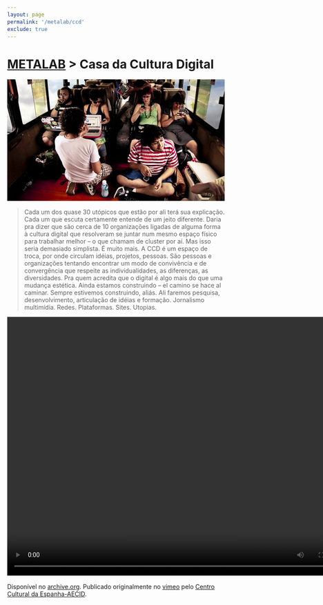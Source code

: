 ```yaml
---
layout: page
permalink: '/metalab/ccd'
exclude: true
---
```


# [METALAB](/projetos/metalab) > Casa da Cultura Digital

![](/assets/images/ccd.jpg)

> Cada um dos quase 30 utópicos que estão por ali terá sua explicação. Cada um que escuta certamente entende de um jeito diferente. Daria pra dizer que são cerca de 10 organizações ligadas de alguma forma à cultura digital que resolveram se juntar num mesmo espaço físico para trabalhar melhor – o que chamam de cluster por aí. Mas isso seria demasiado simplista. É muito mais.
>A CCD é um espaço de troca, por onde circulam idéias, projetos, pessoas. São pessoas e organizações tentando encontrar um modo de convivência e de convergência que respeite as individualidades, as diferenças, as diversidades. Pra quem acredita que o digital é algo mais do que uma mudança estética.
> Ainda estamos construindo – el camino se hace al caminar. Sempre estivemos construindo, aliás. Ali faremos pesquisa, desenvolvimento, articulação de idéias e formação. Jornalismo multimídia. Redes. Plataformas. Sites. Utopias.

<video width="800" height="600" controls>
  <source src="https://archive.org/download/metalab-casa-da-cultura-digital/METALAB%20%EF%BC%9A%EF%BC%9A%20Casa%20da%20Cultura%20Digital%20-%20redelabs%20%5B44923519%5D.mp4" type="video/mp4">
  Your browser does not support the video tag.
</video>

Disponível no [archive.org](https://archive.org/details/metalab-casa-da-cultura-digital). Publicado originalmente no [vimeo](https://vimeo.com/44923519) pelo [Centro Cultural da Espanha-AECID](https://vimeo.com/ccesp).